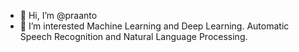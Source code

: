 - 👋 Hi, I’m @praanto
- 🌱 I’m interested Machine Learning and Deep Learning. Automatic Speech Recognition and Natural Language Processing.

<!---
praanto/praanto is a ✨ special ✨ repository because its `README.md` (this file) appears on your GitHub profile.
You can click the Preview link to take a look at your changes.
--->
